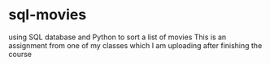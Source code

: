 # sql-movies
using SQL database and Python to sort a list of movies
This is an assignment from one of my classes which I am uploading after finishing the course
